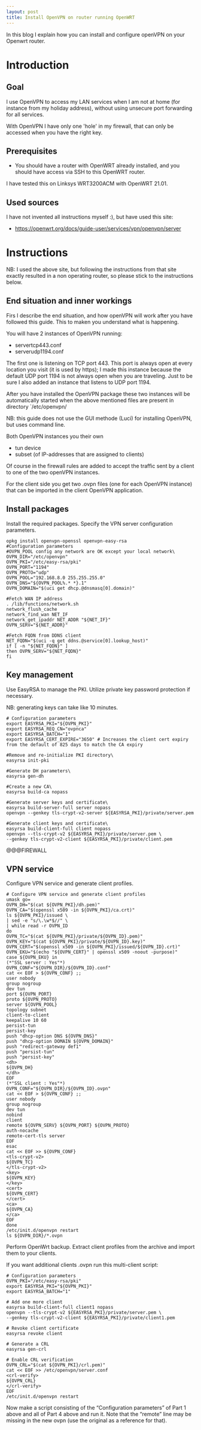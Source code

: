 ```yaml
---
layout: post
title: Install OpenVPN on router running OpenWRT
---
```


In this blog I explain how you can install and configure openVPN on your Openwrt router.

# Introduction
## Goal
I use OpenVPN to access my LAN services when I am not at home (for instance from my holiday address), without using unsecure port forwarding for all services.

With OpenVPN I have only one 'hole' in my firewall, that can only be accessed when you have the right key.

## Prerequisites
* You should have a router with OpenWRT already installed, and you should have access via SSH to this OpenWRT router.

I have tested this on Linksys WRT3200ACM with OpenWRT 21.01.

## Used sources
I have not invented all instructions myself :), but have used this site:
* https://openwrt.org/docs/guide-user/services/vpn/openvpn/server


# Instructions
NB: I used the above site, but following the instructions from that site exactly resulted in a non operating router, so please stick to the instructions below.

## End situation and inner workings
Firs I describe the end situation, and how openVPN will work after you have followed this guide. This to maken you understand what is happening.

You will have 2 instances of OpenVPN running:
* servertcp443.conf
* serverudp1194.conf

The first one is listening on TCP port 443. This port is always open at every location you visit (it is used by https); I made this instance because the default UDP port 1194 is not always open when you are traveling.
Just to be sure I also added an instance that listens to UDP port 1194.

After you have installed the OpenVPN package these two instances will be automatically started when the above mentioned files are present in directory `/etc/openvpn/

NB: this guide does not use the GUI methode (Luci) for installing OpenVPN, but uses command line.

Both OpenVPN instances you their own
* tun device
* subset (of IP-addresses that are assigned to clients)

Of course in the firewall rules are added to accept the traffic sent by a client to one of the two openVPN instances.


For the client side you get two .ovpn files (one for each OpenVPN instance) that can be imported in the client OpenVPN application.


## Install packages
Install the required packages. Specify the VPN server configuration parameters.

```opkg update
opkg install openvpn-openssl openvpn-easy-rsa
#Configuration parameters
#OVPN_POOL config any network are OK except your local network\
OVPN_DIR="/etc/openvpn"
OVPN_PKI="/etc/easy-rsa/pki"
OVPN_PORT="1194"
OVPN_PROTO="udp"
OVPN_POOL="192.168.8.0 255.255.255.0"
OVPN_DNS="${OVPN_POOL%.* *}.1"
OVPN_DOMAIN="$(uci get dhcp.@dnsmasq[0].domain)"
 
#Fetch WAN IP address
. /lib/functions/network.sh
network_flush_cache
network_find_wan NET_IF
network_get_ipaddr NET_ADDR "${NET_IF}"
OVPN_SERV="${NET_ADDR}"
 
#Fetch FQDN from DDNS client
NET_FQDN="$(uci -q get ddns.@service[0].lookup_host)"
if [ -n "${NET_FQDN}" ]
then OVPN_SERV="${NET_FQDN}"
fi
```

## Key management

Use EasyRSA to manage the PKI. Utilize private key password protection if necessary.

NB: generating keys can take like 10 minutes.

```
# Configuration parameters
export EASYRSA_PKI="${OVPN_PKI}"
export EASYRSA_REQ_CN="ovpnca"
export EASYRSA_BATCH="1"
export EASYRSA_CERT_EXPIRE="3650" # Increases the client cert expiry from the default of 825 days to match the CA expiry
 
#Remove and re-initialize PKI directory\
easyrsa init-pki
 
#Generate DH parameters\
easyrsa gen-dh
 
#Create a new CA\
easyrsa build-ca nopass
 
#Generate server keys and certificate\
easyrsa build-server-full server nopass
openvpn --genkey tls-crypt-v2-server ${EASYRSA_PKI}/private/server.pem
 
#Generate client keys and certificate\
easyrsa build-client-full client nopass
openvpn --tls-crypt-v2 ${EASYRSA_PKI}/private/server.pem \
--genkey tls-crypt-v2-client ${EASYRSA_PKI}/private/client.pem
```

@@@FIREWALL

## VPN service

Configure VPN service and generate client profiles.

```
# Configure VPN service and generate client profiles
umask go=
OVPN_DH="$(cat ${OVPN_PKI}/dh.pem)"
OVPN_CA="$(openssl x509 -in ${OVPN_PKI}/ca.crt)"
ls ${OVPN_PKI}/issued \
| sed -e "s/\.\w*$//" \
| while read -r OVPN_ID
do
OVPN_TC="$(cat ${OVPN_PKI}/private/${OVPN_ID}.pem)"
OVPN_KEY="$(cat ${OVPN_PKI}/private/${OVPN_ID}.key)"
OVPN_CERT="$(openssl x509 -in ${OVPN_PKI}/issued/${OVPN_ID}.crt)"
OVPN_EKU="$(echo "${OVPN_CERT}" | openssl x509 -noout -purpose)"
case ${OVPN_EKU} in
(*"SSL server : Yes"*)
OVPN_CONF="${OVPN_DIR}/${OVPN_ID}.conf"
cat << EOF > ${OVPN_CONF} ;;
user nobody
group nogroup
dev tun
port ${OVPN_PORT}
proto ${OVPN_PROTO}
server ${OVPN_POOL}
topology subnet
client-to-client
keepalive 10 60
persist-tun
persist-key
push "dhcp-option DNS ${OVPN_DNS}"
push "dhcp-option DOMAIN ${OVPN_DOMAIN}"
push "redirect-gateway def1"
push "persist-tun"
push "persist-key"
<dh>
${OVPN_DH}
</dh>
EOF
(*"SSL client : Yes"*)
OVPN_CONF="${OVPN_DIR}/${OVPN_ID}.ovpn"
cat << EOF > ${OVPN_CONF} ;;
user nobody
group nogroup
dev tun
nobind
client
remote ${OVPN_SERV} ${OVPN_PORT} ${OVPN_PROTO}
auth-nocache
remote-cert-tls server
EOF
esac
cat << EOF >> ${OVPN_CONF}
<tls-crypt-v2>
${OVPN_TC}
</tls-crypt-v2>
<key>
${OVPN_KEY}
</key>
<cert>
${OVPN_CERT}
</cert>
<ca>
${OVPN_CA}
</ca>
EOF
done
/etc/init.d/openvpn restart
ls ${OVPN_DIR}/*.ovpn
```

Perform OpenWrt backup. Extract client profiles from the archive and import them to your clients.

If you want additional clients .ovpn run this multi-client script:
```
# Configuration parameters
OVPN_PKI="/etc/easy-rsa/pki"
export EASYRSA_PKI="${OVPN_PKI}"
export EASYRSA_BATCH="1"
 
# Add one more client
easyrsa build-client-full client1 nopass
openvpn --tls-crypt-v2 ${EASYRSA_PKI}/private/server.pem \
--genkey tls-crypt-v2-client ${EASYRSA_PKI}/private/client1.pem
 
# Revoke client certificate
easyrsa revoke client
 
# Generate a CRL
easyrsa gen-crl
 
# Enable CRL verification
OVPN_CRL="$(cat ${OVPN_PKI}/crl.pem)"
cat << EOF >> /etc/openvpn/server.conf
<crl-verify>
${OVPN_CRL}
</crl-verify>
EOF
/etc/init.d/openvpn restart
```




Now make a script consisting of the “Configuration parameters” of Part 1 above and all of Part 4 above and run it. Note that the “remote” line may be missing in the new ovpn (use the original as a reference for that).

 

